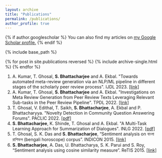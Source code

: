 ```yaml
---
layout: archive
title: "Publications"
permalink: /publications/
author_profile: true
---
```


{% if author.googlescholar %}
  You can also find my articles on <u><a href="{{author.googlescholar}}">my Google Scholar profile</a>.</u>
{% endif %}

{% include base_path %}

{% for post in site.publications reversed %}
  {% include archive-single.html %}
{% endfor %}

1. A. Kumar, T. Ghosal, **S. Bhattacharjee** and A. Ekbal. "Towards automated meta-review generation via an NLP/ML pipeline in different stages of the scholarly peer review process". IJDL 2023. [[link]](https://link.springer.com/article/10.1007/s00799-023-00359-0)
2. A. Kumar, T. Ghosal, **S. Bhattacharjee** and A. Ekbal. "Investigations on Meta Review Generation from Peer Review Texts Leveraging Relevant Sub-tasks in the Peer Review Pipeline". TPDL 2022. [[link]](https://link.springer.com/chapter/10.1007/978-3-031-16802-4_17)
3. T. Ghosal, V. Edithal, T. Saikh, **S. Bhattacharjee**, A. Ekbal and P. Bhattacharyya. "Novelty Detection in Community Question Answering Forums". PACLIC 2022. [[pdf]](https://aclanthology.org/2022.paclic-1.58.pdf)
4. **S. Bhattacharjee**, K. Shinde, T. Ghosal and A. Ekbal. "A Multi-Task Learning Approach for Summarization of Dialogues". INLG 2022. [[pdf]](https://aclanthology.org/2022.inlg-genchal.16.pdf)
5. T. Ghosal, S. K. Das and **S. Bhattacharjee**, “Sentiment analysis on বাংলা রাশিফল (bengali horoscope) corpus”. INDICON 2015. [[link]](https://ieeexplore.ieee.org/abstract/document/7443551)
6. **S. Bhattacharjee**, A. Das, U. Bhattacharya, S. K. Parui and S. Roy, “Sentiment analysis using cosine similarity measure”. ReTIS 2015. [[link]](https://ieeexplore.ieee.org/abstract/document/7232847)
